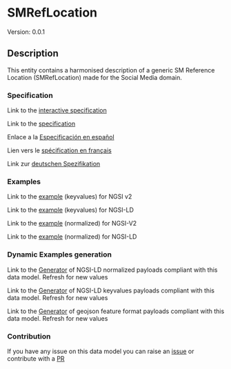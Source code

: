 # SMRefLocation
Version: 0.0.1

## Description 

This entity contains a harmonised description of a generic SM Reference Location (SMRefLocation) made for the Social Media domain.
### Specification

Link to the [interactive specification](https://swagger.lab.fiware.org/?url=https://raw.githubusercontent.com/smart-data-models/dataModel.SocialMedia/master/SMRefLocation/swagger.yaml)

Link to the [specification](https://github.com/smart-data-models/dataModel.SocialMedia/blob/master/SMRefLocation/doc/spec.md)

Enlace a la [Especificación en español](https://github.com/smart-data-models/dataModel.SocialMedia/blob/master/SMRefLocation/doc/spec_ES.md)

Lien vers le [spécification en français](https://github.com/smart-data-models/dataModel.SocialMedia/blob/master/SMRefLocation/doc/spec_FR.md)

Link zur [deutschen Spezifikation](https://github.com/smart-data-models/dataModel.SocialMedia/blob/master/SMRefLocation/doc/spec_DE.md)
### Examples

Link to the [example](https://github.com/smart-data-models/dataModel.SocialMedia/blob/master/SMRefLocation/examples/example.json) (keyvalues) for NGSI v2

Link to the [example](https://github.com/smart-data-models/dataModel.SocialMedia/blob/master/SMRefLocation/examples/example.jsonld) (keyvalues) for NGSI-LD

Link to the [example](https://github.com/smart-data-models/dataModel.SocialMedia/blob/master/SMRefLocation/examples/example-normalized.json) (normalized) for NGSI-V2

Link to the [example](https://github.com/smart-data-models/dataModel.SocialMedia/blob/master/SMRefLocation/examples/example-normalized.jsonld) (normalized) for NGSI-LD
### Dynamic Examples generation

Link to the [Generator](https://smartdatamodels.org/extra/ngsi-ld_generator.php?schemaUrl=https://raw.githubusercontent.com/smart-data-models/dataModel.SocialMedia/master/SMRefLocation/schema.json&email=info@smartdatamodels.org) of NGSI-LD normalized payloads compliant with this data model. Refresh for new values

Link to the [Generator](https://smartdatamodels.org/extra/ngsi-ld_generator_keyvalues.php?schemaUrl=https://raw.githubusercontent.com/smart-data-models/dataModel.SocialMedia/master/SMRefLocation/schema.json&email=info@smartdatamodels.org) of NGSI-LD keyvalues payloads compliant with this data model. Refresh for new values

Link to the [Generator](https://smartdatamodels.org/extra/geojson_features_generator_v1.0.php?schemaUrl=https://raw.githubusercontent.com/smart-data-models/dataModel.SocialMedia/master/SMRefLocation/schema.json&email=info@smartdatamodels.org) of geojson feature format payloads compliant with this data model. Refresh for new values
### Contribution

 If you have any issue on this data model you can raise an [issue](https://github.com/smart-data-models/dataModel.SocialMedia/issues)  or contribute with a [PR](https://github.com/smart-data-models/dataModel.SocialMedia/pulls)